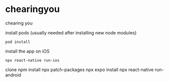 # chearingyou

chearing you

install pods (usually needed after installing new node modules)

`pod install`

install the app on iOS

`npx react-native run-ios`

clone
npm install
npx patch-packages
npx expo install
npx react-native run-android
